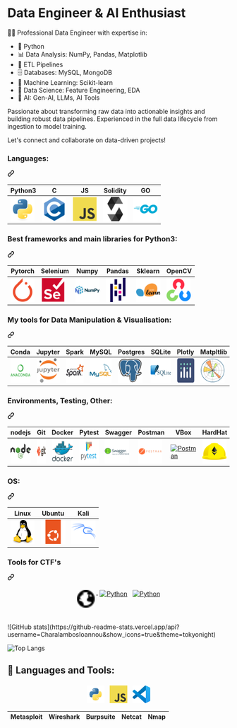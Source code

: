 <!--## Hi there 👋
-->
# Data Engineer & AI Enthusiast

👨‍💻 Professional Data Engineer with expertise in:

- 🐍 Python
- 📊 Data Analysis: NumPy, Pandas, Matplotlib
- 🔄 ETL Pipelines
- 🗄️ Databases: MySQL, MongoDB
- 🧠 Machine Learning: Scikit-learn
- 🔬 Data Science: Feature Engineering, EDA
- 🤖 AI: Gen-AI, LLMs, AI Tools

Passionate about transforming raw data into actionable insights and building robust data pipelines. Experienced in the full data lifecycle from ingestion to model training.

Let's connect and collaborate on data-driven projects!
<!--
**Harshvardhan1407/Harshvardhan1407** is a ✨ _special_ ✨ repository because its `README.md` (this file) appears on your GitHub profile.

Here are some ideas to get you started:

- 🔭 I’m currently working on ...
- 🌱 I’m currently learning ...
- 👯 I’m looking to collaborate on ...
- 🤔 I’m looking for help with ...
- 💬 Ask me about ...
- 📫 How to reach me: ...
- 😄 Pronouns: ...
- ⚡ Fun fact: ...
-->
<div dir="auto">
<div class="markdown-heading" dir="auto"><h3 class="heading-element" dir="auto">Languages:</h3><a id="user-content-languages" class="anchor" aria-label="Permalink: Languages:" href="#languages"><svg class="octicon octicon-link" viewBox="0 0 16 16" version="1.1" width="16" height="16" aria-hidden="true"><path d="m7.775 3.275 1.25-1.25a3.5 3.5 0 1 1 4.95 4.95l-2.5 2.5a3.5 3.5 0 0 1-4.95 0 .751.751 0 0 1 .018-1.042.751.751 0 0 1 1.042-.018 1.998 1.998 0 0 0 2.83 0l2.5-2.5a2.002 2.002 0 0 0-2.83-2.83l-1.25 1.25a.751.751 0 0 1-1.042-.018.751.751 0 0 1-.018-1.042Zm-4.69 9.64a1.998 1.998 0 0 0 2.83 0l1.25-1.25a.751.751 0 0 1 1.042.018.751.751 0 0 1 .018 1.042l-1.25 1.25a3.5 3.5 0 1 1-4.95-4.95l2.5-2.5a3.5 3.5 0 0 1 4.95 0 .751.751 0 0 1-.018 1.042.751.751 0 0 1-1.042.018 1.998 1.998 0 0 0-2.83 0l-2.5 2.5a1.998 1.998 0 0 0 0 2.83Z"></path></svg></a></div>
<markdown-accessiblity-table data-catalyst=""><table>
<thead>
<tr>
<th>Python3</th>
<th>C</th>
<th>JS</th>
<th>Solidity</th>
<th>GO</th>
</tr>
</thead>
<tbody>
<tr>
<td><a target="_blank" rel="noopener noreferrer" href="https://github.com/devicons/devicon/blob/master/icons/python/python-original.svg"><img src="https://github.com/devicons/devicon/raw/master/icons/python/python-original.svg" title="Python" alt="Python" width="55" height="55" style="max-width: 100%;"></a></td>
<td><a target="_blank" rel="noopener noreferrer" href="https://github.com/devicons/devicon/blob/master/icons/c/c-original.svg"><img src="https://github.com/devicons/devicon/raw/master/icons/c/c-original.svg" title="C" alt="C" width="55" height="55" style="max-width: 100%;"></a></td>
<td><a target="_blank" rel="noopener noreferrer" href="https://github.com/devicons/devicon/blob/master/icons/javascript/javascript-original.svg"><img src="https://github.com/devicons/devicon/raw/master/icons/javascript/javascript-original.svg" title="JavaScript" alt="JavaScript" width="55" height="55" style="max-width: 100%;"></a></td>
<td><a target="_blank" rel="noopener noreferrer" href="https://github.com/devicons/devicon/blob/master/icons/solidity/solidity-original.svg"><img src="https://github.com/devicons/devicon/raw/master/icons/solidity/solidity-original.svg" title="Solidity" alt="Solidity" width="55" height="55" style="max-width: 100%;"></a></td>
<td><a target="_blank" rel="noopener noreferrer" href="https://github.com/devicons/devicon/blob/master/icons/go/go-original-wordmark.svg"><img src="https://github.com/devicons/devicon/raw/master/icons/go/go-original-wordmark.svg" title="Solidity" alt="Solidity" width="55" height="55" style="max-width: 100%;"></a></td>
</tr>
</tbody>
</table></markdown-accessiblity-table>
<div class="markdown-heading" dir="auto"><h3 class="heading-element" dir="auto">Best frameworks and main libraries for Python3:</h3><a id="user-content-best-frameworks-and-main-libraries-for-python3" class="anchor" aria-label="Permalink: Best frameworks and main libraries for Python3:" href="#best-frameworks-and-main-libraries-for-python3"><svg class="octicon octicon-link" viewBox="0 0 16 16" version="1.1" width="16" height="16" aria-hidden="true"><path d="m7.775 3.275 1.25-1.25a3.5 3.5 0 1 1 4.95 4.95l-2.5 2.5a3.5 3.5 0 0 1-4.95 0 .751.751 0 0 1 .018-1.042.751.751 0 0 1 1.042-.018 1.998 1.998 0 0 0 2.83 0l2.5-2.5a2.002 2.002 0 0 0-2.83-2.83l-1.25 1.25a.751.751 0 0 1-1.042-.018.751.751 0 0 1-.018-1.042Zm-4.69 9.64a1.998 1.998 0 0 0 2.83 0l1.25-1.25a.751.751 0 0 1 1.042.018.751.751 0 0 1 .018 1.042l-1.25 1.25a3.5 3.5 0 1 1-4.95-4.95l2.5-2.5a3.5 3.5 0 0 1 4.95 0 .751.751 0 0 1-.018 1.042.751.751 0 0 1-1.042.018 1.998 1.998 0 0 0-2.83 0l-2.5 2.5a1.998 1.998 0 0 0 0 2.83Z"></path></svg></a></div>
<markdown-accessiblity-table data-catalyst=""><table>
<thead>
<tr>
<th>Pytorch</th>
<th>Selenium</th>
<th>Numpy</th>
<th>Pandas</th>
<th>Sklearn</th>
<th>OpenCV</th>
</tr>
</thead>
<tbody>
<tr>
<td><a target="_blank" rel="noopener noreferrer" href="https://github.com/devicons/devicon/blob/master/icons/pytorch/pytorch-original.svg"><img src="https://github.com/devicons/devicon/raw/master/icons/pytorch/pytorch-original.svg" title="Pytorch" alt="Pytorch" width="55" height="55" style="max-width: 100%;"></a></td>
<td><a target="_blank" rel="noopener noreferrer" href="https://github.com/devicons/devicon/blob/master/icons/selenium/selenium-original.svg"><img src="https://github.com/devicons/devicon/raw/master/icons/selenium/selenium-original.svg" title="Selenium" alt="Selenium" width="55" height="55" style="max-width: 100%;"></a></td>
<td><a target="_blank" rel="noopener noreferrer" href="https://github.com/devicons/devicon/blob/master/icons/numpy/numpy-original-wordmark.svg"><img src="https://github.com/devicons/devicon/raw/master/icons/numpy/numpy-original-wordmark.svg" title="Numpy" alt="Numpy" width="55" height="55" style="max-width: 100%;"></a></td>
<td><a target="_blank" rel="noopener noreferrer" href="https://github.com/devicons/devicon/blob/master/icons/pandas/pandas-original.svg"><img src="https://github.com/devicons/devicon/raw/master/icons/pandas/pandas-original.svg" title="Pandas" alt="Pandas" width="55" height="55" style="max-width: 100%;"></a></td>
<td><a target="_blank" rel="noopener noreferrer" href="https://github.com/devicons/devicon/blob/master/icons/scikitlearn/scikitlearn-original.svg"><img src="https://github.com/devicons/devicon/raw/master/icons/scikitlearn/scikitlearn-original.svg" title="sklearn" alt="sklearn" width="55" height="55" style="max-width: 100%;"></a></td>
<td><a target="_blank" rel="noopener noreferrer" href="https://github.com/devicons/devicon/blob/master/icons/opencv/opencv-original.svg"><img src="https://github.com/devicons/devicon/raw/master/icons/opencv/opencv-original.svg" title="mpl" alt="mpl" width="55" height="55" style="max-width: 100%;"></a></td>
</tr>
</tbody>
</table></markdown-accessiblity-table>
<div class="markdown-heading" dir="auto"><h3 class="heading-element" dir="auto">My tools for Data Manipulation &amp; Visualisation:</h3><a id="user-content-my-tools-for-data-manipulation--visualisation" class="anchor" aria-label="Permalink: My tools for Data Manipulation &amp; Visualisation:" href="#my-tools-for-data-manipulation--visualisation"><svg class="octicon octicon-link" viewBox="0 0 16 16" version="1.1" width="16" height="16" aria-hidden="true"><path d="m7.775 3.275 1.25-1.25a3.5 3.5 0 1 1 4.95 4.95l-2.5 2.5a3.5 3.5 0 0 1-4.95 0 .751.751 0 0 1 .018-1.042.751.751 0 0 1 1.042-.018 1.998 1.998 0 0 0 2.83 0l2.5-2.5a2.002 2.002 0 0 0-2.83-2.83l-1.25 1.25a.751.751 0 0 1-1.042-.018.751.751 0 0 1-.018-1.042Zm-4.69 9.64a1.998 1.998 0 0 0 2.83 0l1.25-1.25a.751.751 0 0 1 1.042.018.751.751 0 0 1 .018 1.042l-1.25 1.25a3.5 3.5 0 1 1-4.95-4.95l2.5-2.5a3.5 3.5 0 0 1 4.95 0 .751.751 0 0 1-.018 1.042.751.751 0 0 1-1.042.018 1.998 1.998 0 0 0-2.83 0l-2.5 2.5a1.998 1.998 0 0 0 0 2.83Z"></path></svg></a></div>
<markdown-accessiblity-table data-catalyst=""><table>
<thead>
<tr>
<th>Conda</th>
<th>Jupyter</th>
<th>Spark</th>
<th>MySQL</th>
<th>Postgres</th>
<th>SQLite</th>
<th>Plotly</th>
<th>Matpltlib</th>
</tr>
</thead>
<tbody>
<tr>
<td><a target="_blank" rel="noopener noreferrer" href="https://github.com/devicons/devicon/blob/master/icons/anaconda/anaconda-original-wordmark.svg"><img src="https://github.com/devicons/devicon/raw/master/icons/anaconda/anaconda-original-wordmark.svg" title="Anaconda" alt="Conda" width="55" height="55" style="max-width: 100%;"></a></td>
<td><a target="_blank" rel="noopener noreferrer" href="https://github.com/devicons/devicon/blob/master/icons/jupyter/jupyter-original-wordmark.svg"><img src="https://github.com/devicons/devicon/raw/master/icons/jupyter/jupyter-original-wordmark.svg" title="Jupiter" alt="Jupiter" width="55" height="55" style="max-width: 100%;"></a></td>
<td><a target="_blank" rel="noopener noreferrer" href="https://github.com/devicons/devicon/blob/master/icons/apachespark/apachespark-original-wordmark.svg"><img src="https://github.com/devicons/devicon/raw/master/icons/apachespark/apachespark-original-wordmark.svg" title="Spark" alt="Spark" width="55" height="55" style="max-width: 100%;"></a></td>
<td><a target="_blank" rel="noopener noreferrer" href="https://github.com/devicons/devicon/blob/master/icons/mysql/mysql-original-wordmark.svg"><img src="https://github.com/devicons/devicon/raw/master/icons/mysql/mysql-original-wordmark.svg" title="MySQL" alt="MySQL" width="55" height="55" style="max-width: 100%;"></a></td>
<td><a target="_blank" rel="noopener noreferrer" href="https://github.com/devicons/devicon/blob/master/icons/postgresql/postgresql-original.svg"><img src="https://github.com/devicons/devicon/raw/master/icons/postgresql/postgresql-original.svg" title="pg" alt="pg" width="55" height="55" style="max-width: 100%;"></a></td>
<td><a target="_blank" rel="noopener noreferrer" href="https://github.com/devicons/devicon/blob/master/icons/sqlite/sqlite-original-wordmark.svg"><img src="https://github.com/devicons/devicon/raw/master/icons/sqlite/sqlite-original-wordmark.svg" title="SQLite" alt="SQLite" width="55" height="55" style="max-width: 100%;"></a></td>
<td><a target="_blank" rel="noopener noreferrer" href="https://github.com/devicons/devicon/blob/master/icons/plotly/plotly-original.svg"><img src="https://github.com/devicons/devicon/raw/master/icons/plotly/plotly-original.svg" title="plotly" alt="pltly" width="55" height="55" style="max-width: 100%;"></a></td>
<td><a target="_blank" rel="noopener noreferrer" href="https://github.com/devicons/devicon/blob/master/icons/matplotlib/matplotlib-original.svg"><img src="https://github.com/devicons/devicon/raw/master/icons/matplotlib/matplotlib-original.svg" title="plotly" alt="pltly" width="55" height="55" style="max-width: 100%;"></a></td>
</tr>
</tbody>
</table></markdown-accessiblity-table>
<div class="markdown-heading" dir="auto"><h3 class="heading-element" dir="auto">Environments, Testing, Other:</h3><a id="user-content-environments-testing-other" class="anchor" aria-label="Permalink: Environments, Testing, Other:" href="#environments-testing-other"><svg class="octicon octicon-link" viewBox="0 0 16 16" version="1.1" width="16" height="16" aria-hidden="true"><path d="m7.775 3.275 1.25-1.25a3.5 3.5 0 1 1 4.95 4.95l-2.5 2.5a3.5 3.5 0 0 1-4.95 0 .751.751 0 0 1 .018-1.042.751.751 0 0 1 1.042-.018 1.998 1.998 0 0 0 2.83 0l2.5-2.5a2.002 2.002 0 0 0-2.83-2.83l-1.25 1.25a.751.751 0 0 1-1.042-.018.751.751 0 0 1-.018-1.042Zm-4.69 9.64a1.998 1.998 0 0 0 2.83 0l1.25-1.25a.751.751 0 0 1 1.042.018.751.751 0 0 1 .018 1.042l-1.25 1.25a3.5 3.5 0 1 1-4.95-4.95l2.5-2.5a3.5 3.5 0 0 1 4.95 0 .751.751 0 0 1-.018 1.042.751.751 0 0 1-1.042.018 1.998 1.998 0 0 0-2.83 0l-2.5 2.5a1.998 1.998 0 0 0 0 2.83Z"></path></svg></a></div>
<markdown-accessiblity-table data-catalyst=""><table>
<thead>
<tr>
<th>nodejs</th>
<th>Git</th>
<th>Docker</th>
<th>Pytest</th>
<th>Swagger</th>
<th>Postman</th>
<th>VBox</th>
<th>HardHat</th>
</tr>
</thead>
<tbody>
<tr>
<td><a target="_blank" rel="noopener noreferrer" href="https://github.com/devicons/devicon/blob/master/icons/nodejs/nodejs-original-wordmark.svg"><img src="https://github.com/devicons/devicon/raw/master/icons/nodejs/nodejs-original-wordmark.svg" title="nodejs" alt="NodeJS" width="55" height="55" style="max-width: 100%;"></a></td>
<td><a target="_blank" rel="noopener noreferrer" href="https://github.com/devicons/devicon/blob/master/icons/git/git-original-wordmark.svg"><img src="https://github.com/devicons/devicon/raw/master/icons/git/git-original-wordmark.svg" title="Git" alt="Git" width="55" height="55" style="max-width: 100%;"></a></td>
<td><a target="_blank" rel="noopener noreferrer" href="https://github.com/devicons/devicon/blob/master/icons/docker/docker-original-wordmark.svg"><img src="https://github.com/devicons/devicon/raw/master/icons/docker/docker-original-wordmark.svg" title="Docker" alt="Docker" width="55" height="55" style="max-width: 100%;"></a></td>
<td><a target="_blank" rel="noopener noreferrer" href="https://github.com/devicons/devicon/blob/master/icons/pytest/pytest-original-wordmark.svg"><img src="https://github.com/devicons/devicon/raw/master/icons/pytest/pytest-original-wordmark.svg" title="pytest" alt="pytest" width="55" height="55" style="max-width: 100%;"></a></td>
<td><a target="_blank" rel="noopener noreferrer" href="https://github.com/devicons/devicon/blob/master/icons/swagger/swagger-original-wordmark.svg"><img src="https://github.com/devicons/devicon/raw/master/icons/swagger/swagger-original-wordmark.svg" title="Swagger" alt="Swagger" width="55" height="55" style="max-width: 100%;"></a></td>
<td><a target="_blank" rel="noopener noreferrer" href="https://github.com/devicons/devicon/blob/master/icons/postman/postman-original-wordmark.svg"><img src="https://github.com/devicons/devicon/raw/master/icons/postman/postman-original-wordmark.svg" title="Postman" alt="Postman" width="55" height="55" style="max-width: 100%;"></a></td>
<td><a target="_blank" rel="noopener noreferrer nofollow" href="https://camo.githubusercontent.com/d152061e1371a762bf45b303e9319845858d37c095a64850e804a05bdd3d9020/68747470733a2f2f62616e6e6572322e636c65616e706e672e636f6d2f32303139303530312f7876742f6b697373706e672d636f6d70757465722d69636f6e732d7669727475616c626f782d706f727461626c652d6e6574776f726b2d677261706869632d7669727475616c626f782d69636f6e2d6f662d6c696e652d7374796c652d617661696c61626c652d696e2d7376672d35636361323437663733663965332e363131323732313131353536373531343837343735312e6a7067"><img src="https://camo.githubusercontent.com/d152061e1371a762bf45b303e9319845858d37c095a64850e804a05bdd3d9020/68747470733a2f2f62616e6e6572322e636c65616e706e672e636f6d2f32303139303530312f7876742f6b697373706e672d636f6d70757465722d69636f6e732d7669727475616c626f782d706f727461626c652d6e6574776f726b2d677261706869632d7669727475616c626f782d69636f6e2d6f662d6c696e652d7374796c652d617661696c61626c652d696e2d7376672d35636361323437663733663965332e363131323732313131353536373531343837343735312e6a7067" title="Postman" alt="Postman" width="55" height="55" data-canonical-src="https://banner2.cleanpng.com/20190501/xvt/kisspng-computer-icons-virtualbox-portable-network-graphic-virtualbox-icon-of-line-style-available-in-svg-5cca247f73f9e3.6112721115567514874751.jpg" style="max-width: 100%;"></a></td>
<td><a target="_blank" rel="noopener noreferrer" href="https://github.com/devicons/devicon/blob/master/icons/hardhat/hardhat-original.svg"><img src="https://github.com/devicons/devicon/raw/master/icons/hardhat/hardhat-original.svg" title="Swagger" alt="Swagger" width="55" height="55" style="max-width: 100%;"></a></td>
</tr>
</tbody>
</table></markdown-accessiblity-table>
<div class="markdown-heading" dir="auto"><h3 class="heading-element" dir="auto">OS:</h3><a id="user-content-os" class="anchor" aria-label="Permalink: OS:" href="#os"><svg class="octicon octicon-link" viewBox="0 0 16 16" version="1.1" width="16" height="16" aria-hidden="true"><path d="m7.775 3.275 1.25-1.25a3.5 3.5 0 1 1 4.95 4.95l-2.5 2.5a3.5 3.5 0 0 1-4.95 0 .751.751 0 0 1 .018-1.042.751.751 0 0 1 1.042-.018 1.998 1.998 0 0 0 2.83 0l2.5-2.5a2.002 2.002 0 0 0-2.83-2.83l-1.25 1.25a.751.751 0 0 1-1.042-.018.751.751 0 0 1-.018-1.042Zm-4.69 9.64a1.998 1.998 0 0 0 2.83 0l1.25-1.25a.751.751 0 0 1 1.042.018.751.751 0 0 1 .018 1.042l-1.25 1.25a3.5 3.5 0 1 1-4.95-4.95l2.5-2.5a3.5 3.5 0 0 1 4.95 0 .751.751 0 0 1-.018 1.042.751.751 0 0 1-1.042.018 1.998 1.998 0 0 0-2.83 0l-2.5 2.5a1.998 1.998 0 0 0 0 2.83Z"></path></svg></a></div>
<markdown-accessiblity-table data-catalyst=""><table>
<thead>
<tr>
<th>Linux</th>
<th>Ubuntu</th>
<th>Kali</th>
</tr>
</thead>
<tbody>
<tr>
<td><a target="_blank" rel="noopener noreferrer" href="https://github.com/devicons/devicon/blob/master/icons/linux/linux-original.svg"><img src="https://github.com/devicons/devicon/raw/master/icons/linux/linux-original.svg" title="Linux" alt="Linux" width="55" height="55" style="max-width: 100%;"></a></td>
<td><a target="_blank" rel="noopener noreferrer" href="https://github.com/devicons/devicon/blob/master/icons/ubuntu/ubuntu-original.svg"><img src="https://github.com/devicons/devicon/raw/master/icons/ubuntu/ubuntu-original.svg" title="Ubuntu" alt="Ubuntu" width="55" height="55" style="max-width: 100%;"></a></td>
<td><a target="_blank" rel="noopener noreferrer" href="https://github.com/canaleal/devicon/blob/new-icon-kali-linux/icons/kalilinux/kalilinux-original-wordmark.svg"><img src="https://github.com/canaleal/devicon/raw/new-icon-kali-linux/icons/kalilinux/kalilinux-original-wordmark.svg" title="Linux" alt="Linux" width="55" height="55" style="max-width: 100%;"></a></td>
</tr>
</tbody>
</table></markdown-accessiblity-table>
<div class="markdown-heading" dir="auto"><h3 class="heading-element" dir="auto">Tools for CTF's</h3><a id="user-content-tools-for-ctfs" class="anchor" aria-label="Permalink: Tools for CTF's" href="#tools-for-ctfs"><svg class="octicon octicon-link" viewBox="0 0 16 16" version="1.1" width="16" height="16" aria-hidden="true"><path d="m7.775 3.275 1.25-1.25a3.5 3.5 0 1 1 4.95 4.95l-2.5 2.5a3.5 3.5 0 0 1-4.95 0 .751.751 0 0 1 .018-1.042.751.751 0 0 1 1.042-.018 1.998 1.998 0 0 0 2.83 0l2.5-2.5a2.002 2.002 0 0 0-2.83-2.83l-1.25 1.25a.751.751 0 0 1-1.042-.018.751.751 0 0 1-.018-1.042Zm-4.69 9.64a1.998 1.998 0 0 0 2.83 0l1.25-1.25a.751.751 0 0 1 1.042.018.751.751 0 0 1 .018 1.042l-1.25 1.25a3.5 3.5 0 1 1-4.95-4.95l2.5-2.5a3.5 3.5 0 0 1 4.95 0 .751.751 0 0 1-.018 1.042.751.751 0 0 1-1.042.018 1.998 1.998 0 0 0-2.83 0l-2.5 2.5a1.998 1.998 0 0 0 0 2.83Z"></path></svg></a></div>
<markdown-accessiblity-table data-catalyst=""><table>
<thead>
<tr>
<th>Metasploit</th>
<th>Wireshark</th>
<th>Burpsuite</th>
<th>Netcat</th>
<th>Nmap</th>
</tr>
</thead>
 
</div>
<p align="center">
 <a href="https://charalambosioannou.github.io/" target="_blank" rel="noopener noreferrer"> <img src="https://raw.githubusercontent.com/iconic/open-iconic/master/svg/globe.svg" alt="Python" height="40" style="vertical-align:top; margin:4px"> </a>
 <a href="https://linkedin.com/in/charalambosioannou" target="_blank" rel="noopener noreferrer"> <img src="https://cdn.jsdelivr.net/npm/simple-icons@v3/icons/linkedin.svg" alt="Python" height="40" style="vertical-align:top; margin:4px"></a>
 <a href="mailto:cioannou1997@gmail.com"> <img src="https://cdn.jsdelivr.net/npm/simple-icons@v3/icons/gmail.svg" alt="Python" height="40" style="vertical-align:top; margin:4px"></a>
</p>

<br />
![GitHub stats](https://github-readme-stats.vercel.app/api?username=CharalambosIoannou&show_icons=true&theme=tokyonight)

![Top Langs](https://github-readme-stats.vercel.app/api/top-langs/?username=Harshvardhan1407&theme=tokyonight)


## 🧰 Languages and Tools:
<p align="center">
<img src="https://raw.githubusercontent.com/github/explore/80688e429a7d4ef2fca1e82350fe8e3517d3494d/topics/python/python.png" alt="Python" height="40" style="vertical-align:top; margin:4px">
<img src="https://raw.githubusercontent.com/github/explore/80688e429a7d4ef2fca1e82350fe8e3517d3494d/topics/javascript/javascript.png" alt="Javascript" height="40" style="vertical-align:top; margin:4px">
<img src="https://raw.githubusercontent.com/github/explore/80688e429a7d4ef2fca1e82350fe8e3517d3494d/topics/visual-studio-code/visual-studio-code.png" alt="VS Code" height="40" style="vertical-align:top; margin:4px">
</p>
